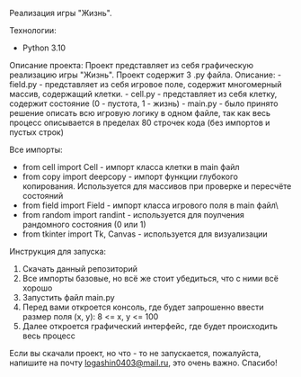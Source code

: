 Реализация игры "Жизнь".

Технологии:
  - Python 3.10

Описание проекта: 
  Проект представляет из себя графическую реализацию игры "Жизнь".
  Проект содержит 3 .py файла. Описание:
    - field.py - представляет из себя игровое поле, содержит многомерный массив, содержащий клетки.
    - cell.py - представляет из себя клетку, содержит состояние (0 - пустота, 1 - жизнь)
    - main.py - было принято решение описать всю игровую логику в одном файле, так как весь процесс описывается в пределах 80 строчек кода (без импортов и пустых строк)
    
Все импорты:
   - from cell import Cell - импорт класса клетки в main файл
   - from copy import deepcopy - импорт функции глубокого копирования. Используется для массивов при проверке и пересчёте состояний
   - from field import Field - импорт класса игрового поля в main файл\
   - from random import randint - используется для поулчения рандомного состояния (0 или 1)
   - from tkinter import Tk, Canvas - используется для визуализации

Инструкция для запуска:
  1) Скачать данный репозиторий
  2) Все импорты базовые, но всё же стоит убедиться, что с ними всё хорошо
  3) Запустить файл main.py
  4) Перед вами откроется консоль, где будет запрошенно ввести размер поля (x, y): 8 <= x, y <= 100
  5) Далее откроется графический интерфейс, где будет происходить весь процесс


Если вы скачали проект, но что - то не запускается, пожалуйста, напишите на почту logashin0403@mail.ru, это очень важно.
Спасибо!
